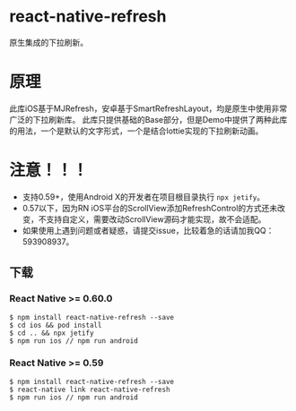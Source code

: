 # react-native-refresh
原生集成的下拉刷新。

# 原理
此库iOS基于MJRefresh，安卓基于SmartRefreshLayout，均是原生中使用非常广泛的下拉刷新库。
此库只提供基础的Base部分，但是Demo中提供了两种此库的用法，一个是默认的文字形式，一个是结合lottie实现的下拉刷新动画。

# 注意！！！
- 支持0.59+，使用Android X的开发者在项目根目录执行 `npx jetify`。
- 0.57以下，因为RN iOS平台的ScrollView添加RefreshControl的方式还未改变，不支持自定义，需要改动ScrollView源码才能实现，故不会适配。
- 如果使用上遇到问题或者疑惑，请提交issue，比较着急的话请加我QQ：593908937。

## 下载 
### React Native >= 0.60.0

```
$ npm install react-native-refresh --save
$ cd ios && pod install
$ cd .. && npx jetify 
$ npm run ios // npm run android

```

### React Native >= 0.59

```
$ npm install react-native-refresh --save
$ react-native link react-native-refresh
$ npm run ios // npm run android

```



